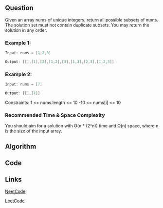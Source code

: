 ## Question
Given an array nums of unique integers, return all possible subsets of nums.
The solution set must not contain duplicate subsets. You may return the solution in any order.
### Example 1:


```java
Input: nums = [1,2,3]

Output: [[],[1],[2],[1,2],[3],[1,3],[2,3],[1,2,3]]

```
### Example 2:


```java
Input: nums = [7]

Output: [[],[7]]

```
Constraints:
1 <= nums.length <= 10
-10 <= nums[i] <= 10


### Recommended Time & Space Complexity

You should aim for a solution with O(n * (2^n)) time and O(n) space, where n is the size of the input array.






## Algorithm

## Code

## Links

[NeetCode](https://neetcode.io/problems/subsets)

[LeetCode](https://leetcode.com/problems/subsets)

